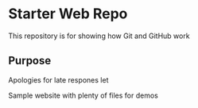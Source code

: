 # Starter Web Repo

This repository is for showing how Git and GitHub work

## Purpose


Apologies for late respones let

Sample website with plenty of files for demos
